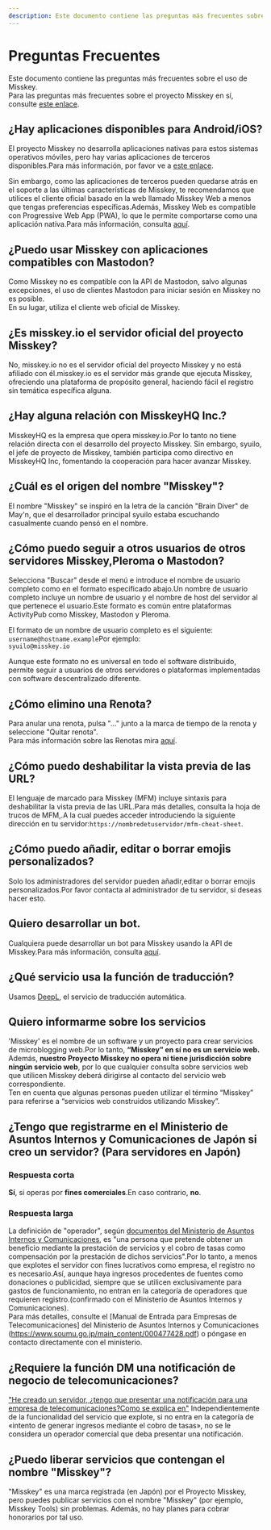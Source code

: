 ```yaml
---
description: Este documento contiene las preguntas más frecuentes sobre el uso de Misskey.
---
```


# Preguntas Frecuentes

Este documento contiene las preguntas más frecuentes sobre el uso de Misskey.<br>
Para las preguntas más frecuentes sobre el proyecto Misskey en sí, consulte [este enlace](../../about-misskey#frequently-asked-questions).

## ¿Hay aplicaciones disponibles para Android/iOS?

El proyecto Misskey no desarrolla aplicaciones nativas para estos sistemas operativos móviles, pero hay varias aplicaciones de terceros disponibles.Para más información, por favor ve a [este enlace](./apps).<br>

Sin embargo, como las aplicaciones de terceros pueden quedarse atrás en el soporte a las últimas características de Misskey, te recomendamos que utilices el cliente oficial basado en la web llamado Misskey Web a menos que tengas preferencias específicas.Además, Misskey Web es compatible con Progressive Web App (PWA), lo que le permite comportarse como una aplicación nativa.Para más información, consulta [aquí](/docs/for-users/stepped-guides/how-to-use-pwa/).

## ¿Puedo usar Misskey con aplicaciones compatibles con Mastodon?

Como Misskey no es compatible con la API de Mastodon, salvo algunas excepciones, el uso de clientes Mastodon para iniciar sesión en Misskey no es posible.<br>
En su lugar, utiliza el cliente web oficial de Misskey.

## ¿Es misskey.io el servidor oficial del proyecto Misskey?

No, misskey.io no es el servidor oficial del proyecto Misskey y no está afiliado con él.misskey.io es el servidor más grande que ejecuta Misskey, ofreciendo una plataforma de propósito general, haciendo fácil el registro sin temática específica alguna.

## ¿Hay alguna relación con MisskeyHQ Inc.?

MisskeyHQ es la empresa que opera misskey.io.Por lo tanto no tiene relación directa con el desarrollo del proyecto Misskey. Sin embargo, syuilo, el jefe de proyecto de Misskey, también participa como directivo en MisskeyHQ Inc, fomentando la cooperación para hacer avanzar Misskey.

## ¿Cuál es el origen del nombre "Misskey"?

El nombre "Misskey" se inspiró en la letra de la canción "Brain Diver" de May'n, que el desarrollador principal syuilo estaba escuchando casualmente cuando pensó en el nombre.

## ¿Cómo puedo seguir a otros usuarios de otros servidores Misskey,Pleroma o Mastodon?

Selecciona "Buscar" desde el menú e introduce el nombre de usuario completo como en el formato especificado abajo.Un nombre de usuario completo incluye un nombre de usuario y el nombre de host del servidor al que pertenece el usuario.Este formato es común entre plataformas ActivityPub como Misskey, Mastodon y Pleroma.<br>

El formato de un nombre de usuario completo es el siguiente:\
`username@hostname.example`Por ejemplo:\
`syuilo@misskey.io`

Aunque este formato no es universal en todo el software distribuido, permite seguir a usuarios de otros servidores o plataformas implementadas con software descentralizado diferente.

## ¿Cómo elimino una Renota?

Para anular una renota, pulsa "..." junto a la marca de tiempo de la renota y seleccione "Quitar renota".<br>
Para más información sobre las Renotas mira  [aquí](../features/note/#renote).

## ¿Cómo puedo deshabilitar la vista previa de las URL?

El lenguaje de marcado para Misskey (MFM) incluye sintaxis para deshabilitar la vista previa de las URL.Para más detalles, consulta la hoja de trucos de MFM,.A la cual puedes acceder introduciendo la siguiente dirección en tu servidor:`https://nombredetuservidor/mfm-cheat-sheet`.

## ¿Cómo puedo añadir, editar o borrar emojis personalizados?

Solo los administradores del servidor pueden añadir,editar o borrar emojis personalizados.Por favor contacta al administrador de tu servidor, si deseas hacer esto.

## Quiero desarrollar un bot.

Cualquiera puede desarrollar un bot para Misskey usando la API de Misskey.Para más información, consulta [aquí](../../for-developers/api/).

## ¿Qué servicio usa la función de traducción?

Usamos [DeepL](https://www.deepl.com/), el servicio de traducción automática.

## Quiero informarme sobre los servicios

'Misskey' es el nombre de un software y un proyecto para crear servicios de microblogging web.Por lo tanto, <b>“Misskey” en sí no es un servicio web.</b><br>
Además, <b>nuestro Proyecto Misskey no opera ni tiene jurisdicción sobre ningún servicio web</b>, por lo que cualquier consulta sobre servicios web que utilicen Misskey deberá dirigirse al contacto del servicio web correspondiente.<br>
Ten en cuenta que algunas personas pueden utilizar el término “Misskey” para referirse a “servicios web construidos utilizando Misskey”.

## ¿Tengo que registrarme en el Ministerio de Asuntos Internos y Comunicaciones de Japón si creo un servidor? (Para servidores en Japón)

### Respuesta corta

**Sí**, si operas por **fines comerciales**.En caso contrario, **no**.

### Respuesta larga

La definición de "operador", según [documentos del Ministerio de Asuntos Internos y Comunicaciones](https://www.soumu.go.jp/main_content/000477428.pdf), es "una persona que pretende obtener un beneficio mediante la prestación de servicios y el cobro de tasas como compensación por la prestación de dichos servicios".Por lo tanto, a menos que explotes el servidor con fines lucrativos como empresa, el registro no es necesario.Así, aunque haya ingresos procedentes de fuentes como donaciones o publicidad, siempre que se utilicen exclusivamente para gastos de funcionamiento, no entran en la categoría de operadores que requieren registro.(confirmado con el Ministerio de Asuntos Internos y Comunicaciones).<br>
Para más detalles, consulte el [Manual de Entrada para Empresas de Telecomunicaciones] del Ministerio de Asuntos Internos y Comunicaciones (https://www.soumu.go.jp/main_content/000477428.pdf) o póngase en contacto directamente con el ministerio.

## ¿Requiere la función DM una notificación de negocio de telecomunicaciones?

["He creado un servidor, ¿tengo que presentar una notificación para una empresa de telecomunicaciones?Como se explica en"](#サーバーを作成しましたが電気通信事業の届出は必要ですか)
Independientemente de la funcionalidad del servicio que explote, si no entra en la categoría de «intento de generar ingresos mediante el cobro de tasas», no se le considera un operador comercial que deba presentar una notificación.

## ¿Puedo liberar servicios que contengan el nombre "Misskey"?

"Misskey" es una marca registrada (en Japón) por el Proyecto Misskey, pero puedes publicar servicios con el nombre "Misskey" (por ejemplo, Misskey Tools) sin problemas.
Además, no hay planes para cobrar honorarios por tal uso.

